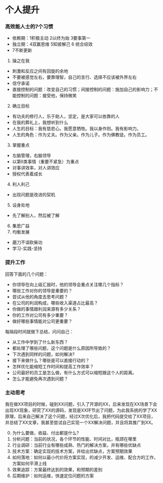 # 个人提升

### 高效能人士的7个习惯
- 依赖期：1积极主动 2以终为始 3要事第一
- 独立期：4双赢思维 5知彼解己 6 统合综效
- 7不断更新

1. 操之在我
  - 刺激和反应之间有回旋的余地
  - 不要被感觉左右，要靠理智，自己的言行、选择不应该被外界左右
  - 信守承诺
  - 直接控制的问题：改变自己的习惯；间接控制的问题：施加自己的影响力；不能控制的问题：接受他，保持微笑
2. 确立目标
  - 有功夫的修行人，乐于助人，坚定，是大家可以依靠的人
  - 在我的葬礼上，我想听到什么
  - 人生的目标：我有慈悲心。我愿意牺牲。我以身作则。我有影响力。
  - 人生的角色：作为丈夫。作为父亲。作为儿子。作为佛教徒。作为员工。
3. 掌握重点
  - 左脑管理，右脑领导
  - 以第II类事情（重要不紧急）为重点
  - 对事讲效率，对人讲效应
  - 授权代表着成长
4. 利人利己
  - 出现问题是改进的契机
5. 设身处地
  - 先了解别人，然后被了解
6. 集思广益
7. 均衡发展
  - 磨刀不误砍柴功
  - 学习-实践-坚持

### 提升工作 
回答下面的几个问题：
- 你领导在向上级汇报时，他的领导会重点关注哪几个指标？
- 哪些工作对你的领导是重要的？
- 尝试从他的角度去思考问题？
- 在公司的利润构成，哪些收入渠道占比最高？
- 你做的事情跟利润来源有多少关系？
- 你的工作对公司有多少重要？
- 做好哪些事情能对公司更重要？

每隔段时间就做下总结，问问自己：
- 从工作中学到了什么新东西？
- 都处理了哪些问题，这个问题是什么原因所导致的？
- 下次遇到同样的问题，如何解决?
- 接下来做什么？哪些是可以直接行动的？
- 怎样优化能缩短工作时间和提高工作效率？
- 公司最好的员工是怎么做，有什么方式可以缩短跟这个人的距离。
- 怎么才能避免再次遇到问题？

### 主动思考
我在做XX项目的时候，碰到XX问题，引入了开源的XX，后来发现在XX场景下会出现XX现象，研究了XX的源码，发现是XX环节出了问题，为此我系统的学了XX原理，后来自己解决了这个问题，经过X次优化后，我把代码提交给了XX项目，并总结了XX文章，我甚至尝试自己实现一个XX解决问题，并且将其推广到XX。

0. 为什么要做，收益、付出都是什么?
1. 分析问题：当前的状况，各个环节的性能、时间对比，瓶颈在哪里
2. 行业调研：当前行业有哪些成熟、热门的解决方案，并有哪些优缺点
3. 技术方案：确定实现的技术方案，并给出优缺点，方案预期效果
4. 如何落地：如何以最小代价将方案实现，的减少开发、运维、配合方的工作，方案如何平滑上线
5. 效果追踪：方案最终达到的效果，和预期的差别
6. 后期维护：如何运维，快速定位问题的方案


